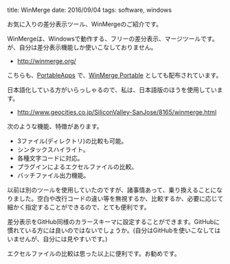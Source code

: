 title: WinMerge
date: 2016/09/04
tags: software, windows

お気に入りの差分表示ツール、WinMergeのご紹介です。

WinMergeは、Windowsで動作する、フリーの差分表示、マージツールです。が、自分は差分表示機能しか使いこなしておりません。

- <http://winmerge.org/>

こちらも、[PortableApps](http://portableapps.com/) で、[WinMerge Portable](http://portableapps.com/apps/utilities/winmerge_portable) としても配布されています。

日本語化している方がいらっしゃるので、私は、日本語版のほうを使用しています。

- <http://www.geocities.co.jp/SiliconValley-SanJose/8165/winmerge.html>

次のような機能、特徴があります。

- 3ファイル(ディレクトリ)の比較も可能。
- シンタックスハイライト。
- 各種文字コードに対応。
- プラグインによるエクセルファイルの比較。
- バッチファイル出力機能。

以前は別のツールを使用していたのですが、諸事情あって、乗り換えることになりました。空白や改行コードの違い等を無視するか、比較するか、必要に応じて細かく指定することができるので、とても便利です。

差分表示をGitHub同様のカラースキーマに設定することができます。GitHubに慣れている方には良いのではないでしょうか。(自分はGitHubを使いこなしてはいませんが、自分には見やすいです。)

エクセルファイルの比較は思った以上に便利です。お勧めです。



